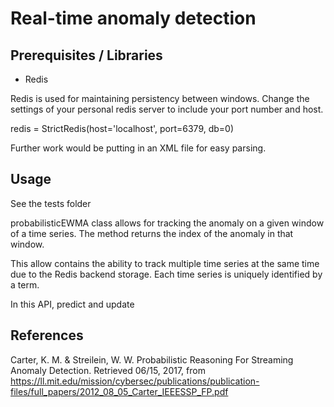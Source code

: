 # Real-time anomaly detection 

## Prerequisites / Libraries
* Redis

Redis is used for maintaining persistency between windows.
Change the settings of your personal redis server to include your port number and host.

redis = StrictRedis(host='localhost', port=6379, db=0)


Further work would be putting in an XML file for easy parsing.


## Usage
See the tests folder

probabilisticEWMA class allows for tracking the anomaly on a given window of a time series. The method returns the index of the anomaly in that window.

This allow contains the ability to track multiple time series at the same time due to the Redis backend storage. Each time series is uniquely identified by a term.


In this API, predict and update 
        

## References

Carter, K. M.  & Streilein, W. W. Probabilistic Reasoning For Streaming Anomaly Detection. Retrieved 06/15, 2017, from https://ll.mit.edu/mission/cybersec/publications/publication-files/full_papers/2012_08_05_Carter_IEEESSP_FP.pdf

